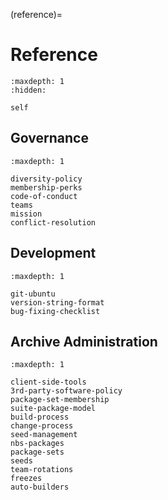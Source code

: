 (reference)=
# Reference

```{toctree}
:maxdepth: 1
:hidden:

self
```

## Governance

```{toctree}
:maxdepth: 1

diversity-policy
membership-perks
code-of-conduct
teams
mission
conflict-resolution
```

## Development

```{toctree}
:maxdepth: 1

git-ubuntu
version-string-format
bug-fixing-checklist
```

## Archive Administration

```{toctree}
:maxdepth: 1

client-side-tools
3rd-party-software-policy
package-set-membership
suite-package-model
build-process
change-process
seed-management
nbs-packages
package-sets
seeds
team-rotations
freezes
auto-builders
```


